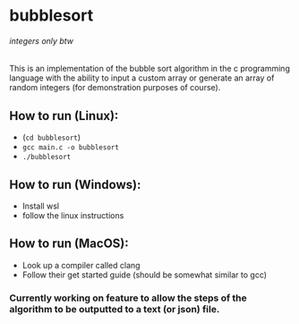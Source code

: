 # bubblesort
###### integers only btw
This is an implementation of the bubble sort algorithm in the c programming language with the ability to input a custom array or generate an array of random integers (for demonstration purposes of course).
## How to run (Linux):
- (`cd bubblesort`)
- `gcc main.c -o bubblesort`
- `./bubblesort`
## How to run (Windows):
- Install wsl
- follow the linux instructions
## How to run (MacOS):
- Look up a compiler called clang
- Follow their get started guide (should be somewhat similar to gcc)
### Currently working on feature to allow the steps of the algorithm to be outputted to a text (or json) file.